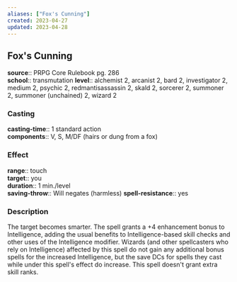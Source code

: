 ```yaml
---
aliases: ["Fox's Cunning"]
created: 2023-04-27
updated: 2023-04-28
---
```


## Fox's Cunning

**source**:: PRPG Core Rulebook pg. 286  
**school**:: transmutation
**level**:: alchemist 2, arcanist 2, bard 2, investigator 2, medium 2, psychic 2, redmantisassassin 2, skald 2, sorcerer 2, summoner 2, summoner (unchained) 2, wizard 2

### Casting

**casting-time**:: 1 standard action  
**components**:: V, S, M/DF (hairs or dung from a fox)

### Effect

**range**:: touch  
**target**:: you  
**duration**:: 1 min./level  
**saving-throw**:: Will negates (harmless)
**spell-resistance**:: yes

### Description

The target becomes smarter. The spell grants a +4 enhancement bonus to Intelligence, adding the usual benefits to Intelligence-based skill checks and other uses of the Intelligence modifier. Wizards (and other spellcasters who rely on Intelligence) affected by this spell do not gain any additional bonus spells for the increased Intelligence, but the save DCs for spells they cast while under this spell's effect do increase. This spell doesn't grant extra skill ranks.
